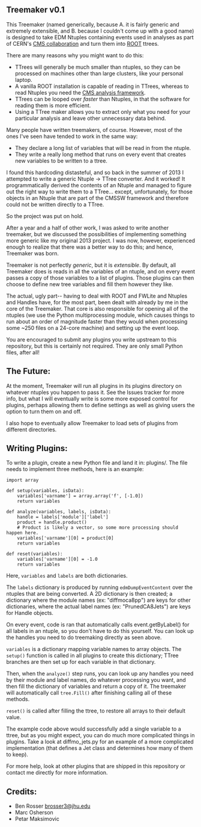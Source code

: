 Treemaker v0.1
--------------

This Treemaker (named generically, because A. it is fairly generic and
extremely extensible, and B. because I couldn't come up with a good name)
is designed to take EDM Ntuples containing events used
in analyses as part of CERN's [CMS collaboration](http://cms.cern.ch/) and 
turn them into [ROOT](http://root.cern.ch/) ttrees.

There are many reasons why you might want to do this:

* TTrees will generally be much smaller than ntuples, so they can be processed
on machines other than large clusters, like your personal laptop.
* A vanilla ROOT installation is capable of reading in TTrees, whereas to read
Ntuples you need the [CMS analysis framework](http://github.com/cms-sw/cmssw/).
* TTrees can be looped over *faster* than Ntuples, in that the software for
reading them is more efficient.
* Using a TTree maker allows you to extract only what you need for your 
particular analysis and leave other unnecessary data behind.

Many people have written treemakers, of course. However, most of the ones I've
seen have tended to work in the same way:

* They declare a long list of variables that will be read in from the ntuple.
* They write a really long method that runs on every event that creates new
variables to be written to a ttree.

I found this hardcoding distasteful, and so back in the summer of 2013 I
attempted to write a generic Ntuple -> TTree converter. And it worked! It 
programmatically derived the contents of an Ntuple and managed to figure out
the right way to write them to a TTree... except, unfortunately, for those
objects in an Ntuple that are part of the CMSSW framework and therefore could
not be written directly to a TTree.

So the project was put on hold.

After a year and a half of other work, I was asked to write another treemaker,
but we discussed the possibilities of implementing something more generic like
my original 2013 project. I was now, however, experienced enough to realize
that there was a better way to do this; and hence, Treemaker was born.

Treemaker is not perfectly *generic*, but it is *extensible*. By default,
all Treemaker does is reads in all the variables of an ntuple, and on every
event passes a copy of those variables to a list of plugins. Those plugins can
then choose to define new tree variables and fill them however they like.

The actual, ugly part-- having to deal with ROOT and FWLite and Ntuples and
Handles have, for the most part, been dealt with already by me in the core of
the Treemaker. That core is also responsible for opening all of the ntuples
(we use the Python multiprocessing module, which causes things to run about an
order of magnitude faster than they would when processing some ~250 files on
a 24-core machine) and setting up the event loop.

You are encouraged to submit any plugins you write upstream to this repository,
but this is certainly not required. They are only small Python files, after
all!

The Future:
-----------

At the moment, Treemaker will run all plugins in its plugins directory on
whatever ntuples you happen to pass it. See the Issues tracker for more info,
but what I will eventually write is some more exposed control for plugins,
perhaps allowing them to define settings as well as giving users the option to
turn them on and off.

I also hope to eventually allow Treemaker to load sets of plugins from
different directories.

Writing Plugins:
----------------

To write a plugin, create a new Python file and land it in: plugins/.
The file needs to implement three methods, here is an example:

```
import array

def setup(variables, isData):
	variables['varname'] = array.array('f', [-1.0])
	return variables

def analyze(variables, labels, isData):
	handle = labels['module']['label']
	product = handle.product()
	# Product is likely a vector, so some more processing should happen here.
	variables['varname'][0] = product[0]
	return variables

def reset(variables):
	variables['varname'][0] = -1.0
	return variables

```

Here, ```variables``` and ```labels``` are both dictionaries.

The ```labels``` dictionary is produced by running ```edmDumpEventContent```
over the ntuples that are being converted. A 2D dictionary is then created;
a dictionary where the module names (ex: "diffmoca8pp") are keys for other
dictionaries, where the actual label names (ex: "PrunedCA8Jets") are keys
for Handle objects.

On every event, code is ran that automatically calls event.getByLabel() for
all labels in an ntuple, so you don't have to do this yourself. You can look
up the handles you need to do treemaking directly as seen above.

```variables``` is a dictionary mapping variable names to array objects. The
```setup()``` function is called in all plugins to create this dictionary;
TTree branches are then set up for each variable in that dictionary.

Then, when the ```analyze()``` step runs, you can look up any handles you need
by their module and label names, do whatever processing you want, and then
fill the dictionary of variables and return a copy of it. The treemaker will
automatically call ```tree.Fill()``` after finishing calling all of these
methods.

```reset()``` is called after filling the ttree, to restore all arrays to their
default value.

The example code above would successfully add a single variable to a ttree, but
as you might expect, you can do much more complicated things in plugins. Take
a look at diffmo_jets.py for an example of a more complicated implementation
(that defines a Jet class and determines how many of them to keep).

For more help, look at other plugins that are shipped in this repository or
contact me directly for more information.

Credits:
--------

* Ben Rosser <brosser3@jhu.edu>
* Marc Osherson
* Petar Maksimovic
